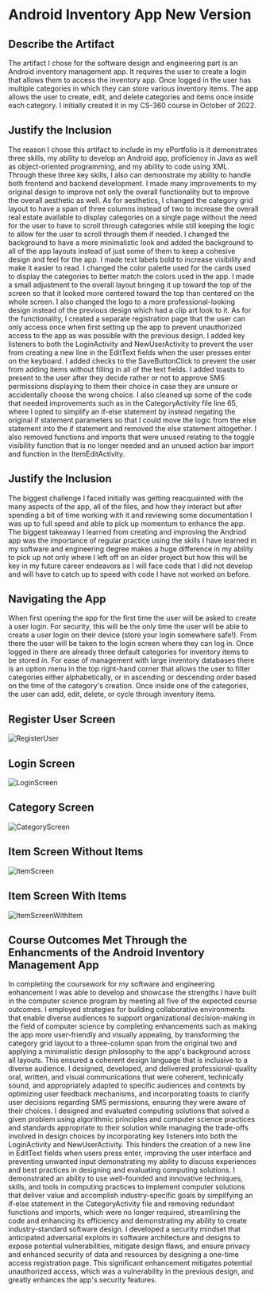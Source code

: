 # Android Inventory App New Version

## Describe the Artifact
The artifact I chose for the software design and engineering part is an Android inventory management app. It requires the user to create a login that allows them to access the inventory app. Once logged in the user has multiple categories in which they can store various inventory items. The app allows the user to create, edit, and delete categories and items once inside each category. I initially created it in my CS-360 course in October of 2022.
## Justify the Inclusion
The reason I chose this artifact to include in my ePortfolio is it demonstrates three skills, my ability to develop an Android app, proficiency in Java as well as object-oriented programming, and my ability to code using XML. Through these three key skills, I also can demonstrate my ability to handle both frontend and backend development. I made many improvements to my original design to improve not only the overall functionality but to improve the overall aesthetic as well. As for aesthetics, I changed the category grid layout to have a span of three columns instead of two to increase the overall real estate available to display categories on a single page without the need for the user to have to scroll through categories while still keeping the logic to allow for the user to scroll through them if needed. I changed the background to have a more minimalistic look and added the background to all of the app layouts instead of just some of them to keep a cohesive design and feel for the app. I made text labels bold to increase visibility and make it easier to read. I changed the color palette used for the cards used to display the categories to better match the colors used in the app. I made a small adjustment to the overall layout bringing it up toward the top of the screen so that it looked more centered toward the top than centered on the whole screen. I also changed the logo to a more professional-looking design instead of the previous design which had a clip art look to it. As for the functionality, I created a separate registration page that the user can only access once when first setting up the app to prevent unauthorized access to the app as was possible with the previous design. I added key listeners to both the LoginActivity and NewUserActivity to prevent the user from creating a new line in the EditText fields when the user presses enter on the keyboard. I added checks to the SaveButtonClick to prevent the user from adding items without filling in all of the text fields. I added toasts to present to the user after they decide rather or not to approve SMS permissions displaying to them their choice in case they are unsure or accidentally choose the wrong choice. I also cleaned up some of the code that needed improvements such as in the CategoryActivity file line 65, where I opted to simplify an if-else statement by instead negating the original if statement parameters so that I could move the logic from the else statement into the if statement and removed the else statement altogether. I also removed functions and imports that were unused relating to the toggle visibility function that is no longer needed and an unused action bar import and function in the ItemEditActivity.
## Justify the Inclusion
The biggest challenge I faced initially was getting reacquainted with the many aspects of the app, all of the files, and how they interact but after spending a bit of time working with it and reviewing some documentation I was up to full speed and able to pick up momentum to enhance the app. The biggest takeaway I learned from creating and improving the Andriod app was the importance of regular practice using the skills I have learned in my software and engineering degree makes a huge difference in my ability to pick up not only where I left off on an older project but how this will be key in my future career endeavors as I will face code that I did not develop and will have to catch up to speed with code I have not worked on before.

## Navigating the App
When first opening the app for the first time the user will be asked to create a user login. For security, this will be the only time the user will be able to create a user login on their device (store your login somewhere safe!). From there the user will be taken to the login screen where they can log in. Once logged in there are already three default categories for inventory items to be stored in. For ease of management with large inventory databases there is an option menu in the top right-hand corner that allows the user to filter categories either alphabetically, or in ascending or descending order based on the time of the category's creation. Once inside one of the categories, the user can add, edit, delete, or cycle through inventory items. 

## Register User Screen
![RegisterUser](https://github.com/JDSneakers/Android_Inventory_App_NewVersion/assets/79832547/3769dc2b-dcad-4716-a545-c735b85f75d5)
## Login Screen 
![LoginScreen](https://github.com/JDSneakers/Android_Inventory_App_NewVersion/assets/79832547/0b60e272-d255-4426-95fe-660394c0daa2)
## Category Screen 
![CategoryScreen](https://github.com/JDSneakers/Android_Inventory_App_NewVersion/assets/79832547/9b36ba58-f02e-4c11-9f3a-45e24bce19b1)
## Item Screen Without Items
![ItemScreen](https://github.com/JDSneakers/Android_Inventory_App_NewVersion/assets/79832547/2527d457-ef93-43d4-b710-69b374dbf4e4)
## Item Screen With Items
![ItemScreenWithItem](https://github.com/JDSneakers/Android_Inventory_App_NewVersion/assets/79832547/e8e0ee52-862c-4aba-a151-5116943d66af)

## Course Outcomes Met Through the Enhancments of the Android Inventory Management App
In completing the coursework for my software and engineering enhancement I was able to develop and showcase the strengths I have built in the computer science program by meeting all five of the expected course outcomes. I employed strategies for building collaborative environments that enable diverse audiences to support organizational decision-making in the field of computer science by completing enhancements such as making the app more user-friendly and visually appealing, by transforming the category grid layout to a three-column span from the original two and applying a minimalistic design philosophy to the app's background across all layouts. This ensured a coherent design language that is inclusive to a diverse audience. I designed, developed, and delivered professional-quality oral, written, and visual communications that were coherent, technically sound, and appropriately adapted to specific audiences and contexts by optimizing user feedback mechanisms, and incorporating toasts to clarify user decisions regarding SMS permissions, ensuring they were aware of their choices. I designed and evaluated computing solutions that solved a given problem using algorithmic principles and computer science practices and standards appropriate to their solution while managing the trade-offs involved in design choices by incorporating key listeners into both the LoginActivity and NewUserActivity. This hinders the creation of a new line in EditText fields when users press enter, improving the user interface and preventing unwanted input demonstrating my ability to discuss experiences and best practices in designing and evaluating computing solutions. I demonstrated an ability to use well-founded and innovative techniques, skills, and tools in computing practices to implement computer solutions that deliver value and accomplish industry-specific goals by simplifying an if-else statement in the CategoryActivity file and removing redundant functions and imports, which were no longer required, streamlining the code and enhancing its efficiency and demonstrating my ability to create industry-standard software design. I developed a security mindset that anticipated adversarial exploits in software architecture and designs to expose potential vulnerabilities, mitigate design flaws, and ensure privacy and enhanced security of data and resources by designing a one-time access registration page. This significant enhancement mitigates potential unauthorized access, which was a vulnerability in the previous design, and greatly enhances the app's security features.
